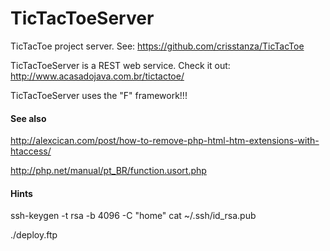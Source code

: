 # TicTacToeServer

TicTacToe project server. See: https://github.com/crisstanza/TicTacToe

TicTacToeServer is a REST web service. Check it out: http://www.acasadojava.com.br/tictactoe/

TicTacToeServer uses the "F" framework!!!





#### See also

http://alexcican.com/post/how-to-remove-php-html-htm-extensions-with-htaccess/

http://php.net/manual/pt_BR/function.usort.php



#### Hints

ssh-keygen -t rsa -b 4096 -C "home"
cat ~/.ssh/id_rsa.pub

./deploy.ftp <USER> <PASS>
